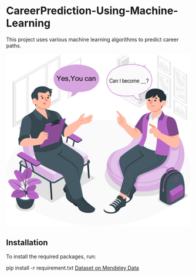 # CareerPrediction-Using-Machine-Learning
This project uses various machine learning algorithms to predict career paths.

![Example Image](images/Picture1.png)

## Installation

To install the required packages, run:

pip install -r requirement.txt
[Dataset on Mendeley Data](https://data.mendeley.com/datasets/5z68cvxssn/1)
